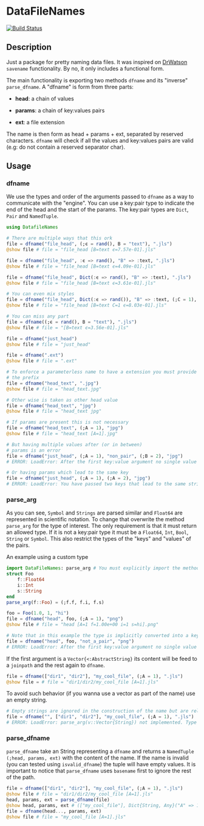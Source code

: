 # DataFileNames

[![Build Status](https://github.com/josePereiro/DataFileNames.jl/workflows/CI/badge.svg)](https://github.com/josePereiro/DataFileNames.jl/actions)

## Description

Just a package for pretty naming data files.
It was inspired on [DrWatson](https://github.com/JuliaDynamics/DrWatson.jl) `savename` functionality.
By no, it only includes a functional form.

The main functionality is exporting two methods `dfname` and its "inverse" `parse_dfname`.
A "dfname" is form from three parts:

* **head**: a chain of values

* **params**: a chain of key:values pairs

* **ext**: a file extension

The name is then form as head + params + ext, separated by reserved characters.
`dfname` will check if all the values and key:values pairs are valid (e.g: do not contain a reserved separator char).

## Usage

### dfname

We use the types and order of the arguments passed to `dfname` as a way to communicate with the "engine".
You can use a key:pair type to indicate the end of the head and the start of the params.
The key:pair types are `Dict`, `Pair` and `NamedTuple`.

```julia
using DatafileNames

# There are multiple ways that this ork
file = dfname("file_head", (;ϵ = rand(), B = "text"), ".jls")
@show file # file = "file_head [B=text ϵ=7.57e-01].jls"

file = dfname("file_head", :ϵ => rand(), "B" => :text, ".jls")
@show file # file = "file_head [B=text ϵ=4.09e-01].jls"

file = dfname("file_head", Dict(:ϵ => rand(), "B" => :text), ".jls")
@show file # file = "file_head [B=text ϵ=3.61e-01].jls"

# You can even mix styles
file = dfname("file_head", Dict(:ϵ => rand()), "B" => :text, (;C = 1), ".jls")
@show file # file = "file_head [B=text C=1 ϵ=8.03e-01].jls"

# You can miss any part
file = dfname((;ϵ = rand(), B = "text"), ".jls")
@show file # file = "[B=text ϵ=3.56e-01].jls"

file = dfname("just_head")
@show file # file = "just_head"

file = dfname(".ext")
@show file # file = ".ext"

# To enforce a parameterless name to have a extension you must provide 
# the prefix 
file = dfname("head_text", ".jpg")
@show file # file = "head_text.jpg"

# Other wise is taken as other head value
file = dfname("head_text", "jpg")
@show file # file = "head_text jpg"

# If params are present this is not necessary
file = dfname("head_text", (;A = 1), "jpg")
@show file # file = "head_text [A=1].jpg"

# But having multiple values after (or in between)
# params is an error
file = dfname("just_head", (;A = 1), "non_pair", (;B = 2), "jpg")
# ERROR: LoadError: After the first key:value argument no single value is allowed (except the extension at the end) [...]

# Or having params which lead to the same key
file = dfname("just_head", (;A = 1), (;A = 2), "jpg")
# ERROR: LoadError: You have passed two keys that lead to the same string 'A'. Collisions are not allowed [...]
```

### parse_arg

As you can see, `Symbol` and `Strings` are parsed similar and `Float64` are represented in scientific notation.
To change that overwrite the method `parse_arg` for the type of interest.
The only requirement is that it must return an allowed type.
If it is not a key:pair type it must be a `Float64`, `Int`, `Bool`, `String` or `Symbol`.
This also restrict the types of the "keys" and "values" of the pairs.

An example using a custom type

```julia
import DataFileNames: parse_arg # You must explicitly import the method first
struct Foo
    f::Float64
    i::Int
    s::String
end
parse_arg(f::Foo) = (;f.f, f.i, f.s)

foo = Foo(1.0, 1, "hi")
file = dfname("head", foo, (;A = 1), "png")
@show file # file = "head [A=1 f=1.00e+00 i=1 s=hi].png"

# Note that in this example the type is implicitly converted into a key:pair type (a `NamedTuple`) a so it must behave as one.
file = dfname("head", foo, "not_a_pair", "png")
# ERROR: LoadError: After the first key:value argument no single value is allowed (except the extension at the end). [...]
```

If the first argument is a `Vector{<:AbstractString}` its content
will be feed to a `joinpath` and the rest again to `dfname`.

```julia
file = dfname(["dir1", "dir2"], "my_cool_file", (;A = 1), ".jls")
@show file = # file = "dir1/dir2/my_cool_file [A=1].jls"
```

To avoid such behavior (if you wanna use a vector as part of the name) use an empty string.

```julia
# Empty strings are ignored in the construction of the name but are relevant is the arguments structure. Now the vector is taken as an ordinary argument and `parse_arg(v::Vector{String})` must be implemented
file = dfname("", ["dir1", "dir2"], "my_cool_file", (;A = 1), ".jls")
# ERROR: LoadError: parse_arg(v::Vector{String}) not implemented. Type `?parse_arg` for help.
```

### parse_dfname

`parse_dfname` take an String representing a `dfname` and returns a `NamedTuple (;head, params, ext)` with the content of the name.
If the name is invalid (you can tested using `isvalid_dfname`) the tuple will have empty values.
It is important to notice that `parse_dfname` uses `basename` first to ignore the rest of the path.

```julia
file = dfname(["dir1", "dir2"], "my_cool_file", (;A = 1), ".jls")
@show file # file = "dir1/dir2/my_cool_file [A=1].jls"
head, params, ext = parse_dfname(file)
@show head, params, ext # (["my_cool_file"], Dict{String, Any}("A" => 1), ".jls")
file = dfname(head..., params, ext)
@show file # file = "my_cool_file [A=1].jls"
```

